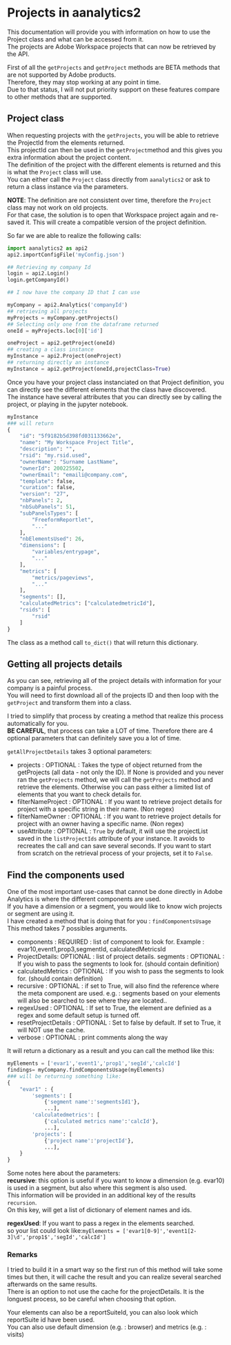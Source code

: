 # Projects in aanalytics2

This documentation will provide you with information on how to use the Project class and what can be accessed from it.\
The projects are Adobe Workspace projects that can now be retrieved by the API.

First of all the `getProjects` and `getProject` methods are BETA methods that are not supported by Adobe products.\
Therefore, they may stop working at any point in time.\
Due to that status, I will not put priority support on these features compare to other methods that are supported.

## Project class

When requesting projects with the `getProjects`, you will be able to retrieve the ProjectId from the elements returned.\
This projectId can then be used in the `getProject`method and this gives you extra information about the project content.\
The definition of the project with the different elements is returned and this is what the `Project` class will use.\
You can either call the `Project` class directly from `aanalytics2` or ask to return a class instance via the parameters.

**NOTE**: The definition are not consistent over time, therefore the `Project` class may not work on old projects.\
For that case, the solution is to open that Workspace project again and re-saved it. This will create a compatible version of the project definition.

So far we are able to realize the following calls:

```python
import aanalytics2 as api2
api2.importConfigFile('myConfig.json')

## Retrieving my company Id
login = api2.Login()
login.getCompanyId()

## I now have the company ID that I can use

myCompany = api2.Analytics('companyId')
## retrieving all projects
myProjects = myCompany.getProjects()
## Selecting only one from the dataframe returned
oneId = myProjects.loc[0]['id']

oneProject = api2.getProject(oneId)
## creating a class instance
myInstance = api2.Project(oneProject)
## returning directly an instance
myInstance = api2.getProject(oneId,projectClass=True)
```

Once you have your project class instanciated on that Project definition, you can directly see the different elements that the class have discovered.\
The instance have several attributes that you can directly see by calling the project, or playing in the jupyter notebook.

```python
myInstance
### will return
{
    "id": "5f9182b5d398fd031133662e",
    "name": "My Workspace Project Title",
    "description": "",
    "rsid": "my.rsid.used",
    "ownerName": "Surname LastName",
    "ownerId": 200225502,
    "ownerEmail": "emaili@company.com",
    "template": false,
    "curation": false,
    "version": "27",
    "nbPanels": 2,
    "nbSubPanels": 51,
    "subPanelsTypes": [
        "FreeformReportlet",
        "..."
    ],
    "nbElementsUsed": 26,
    "dimensions": [
        "variables/entrypage",
        "..."
    ],
    "metrics": [
        "metrics/pageviews",
        "..."
    ],
    "segments": [],
    "calculatedMetrics": ["calculatedmetricId"],
    "rsids": [
        "rsid"
    ]
}
```

The class as a method call `to_dict()` that will return this dictionary.

## Getting all projects details

As you can see, retrieving all of the project details with information for your company is a painful process.\
You will need to first download all of the projects ID and then loop with the `getProject` and transform them into a class.

I tried to simplify that process by creating a method that realize this process automatically for you.\
**BE CAREFUL**, that process can take a LOT of time.
Therefore there are 4 optional parameters that can definitely save you a lot of time.

`getAllProjectDetails` takes 3 optional parameters:

* projects : OPTIONAL : Takes the type of object returned from the getProjects (all data - not only the ID).
    If None is provided and you never ran the `getProjects` method, we will call the `getProjects` method and retrieve the elements.
    Otherwise you can pass either a limited list of elements that you want to check details for.
* filterNameProject : OPTIONAL : If you want to retrieve project details for project with a specific string in their name. (Non regex)
* filterNameOwner : OPTIONAL : If you want to retrieve project details for project with an owner having a specific name. (Non regex)
* useAttribute : OPTIONAL : `True` by default, it will use the projectList saved in the `listProjectIds` attribute of your instance.
    It avoids to recreates the call and can save several seconds.
    If you want to start from scratch on the retrieval process of your projects, set it to `False`.

## Find the components used

One of the most important use-cases that cannot be done directly in Adobe Analytics is where the different components are used.\
If you have a dimension or a segment, you would like to know wich projects or segment are using it.\
I have created a method that is doing that for you : `findComponentsUsage`
This method takes 7 possibles arguments.

* components : REQUIRED : list of component to look for.
    Example : evar10,event1,prop3,segmentId, calculatedMetricsId
* ProjectDetails: OPTIONAL : list of project details.
    segments : OPTIONAL : If you wish to pass the segments to look for. (should contain definition)
* calculatedMetrics : OPTIONAL : If you wish to pass the segments to look for. (should contain definition)
* recursive : OPTIONAL : if set to True, will also find the reference where the meta component are used.
    e.g. : segments based on your elements will also be searched to see where they are located..
* regexUsed : OPTIONAL : If set to True, the element are definied as a regex and some default setup is turned off.
* resetProjectDetails : OPTIONAL : Set to false by default. If set to True, it will NOT use the cache.
* verbose : OPTIONAL : print comments along the way

It will return a dictionary as a result and you can call the method like this:

```python
myElements = ['evar1','event1','prop1','segId','calcId']
findings= myCompany.findComponentsUsage(myElements)
### will be returning something like:
{
    "evar1" : {
        'segments': [
            {'segment name':'segmentsId1'},
            ...],
        'calculatedmetrics': [
            {'calculated metrics name':'calcId'},
            ...],
        'projects': [
            {'project name':'projectId'},
            ...],
    }
}
```

Some notes here about the parameters:\
**recursive**: this option is useful if you want to know a dimension (e.g. evar10) is used in a segment, but also where this segment is also used.\
This information will be provided in an additional key of the results `recursion`.\
On this key, will get a list of dictionary of element names and ids.

**regexUsed**: If you want to pass a regex in the elements searched.\
so your list could look like:`myElements = ['evar1[0-9]','event1[2-3]\d','prop1$','segId','calcId']`

### Remarks

I tried to build it in a smart way so the first run of this method will take some times but then, it will cache the result and you can realize several searched afterwards on the same results.\
There is an option to not use the cache for the projectDetails. It is the longuest process, so be careful when choosing that option.

Your elements can also be a reportSuiteId, you can also look which reportSuite id have been used.\
You can also use default dimension (e.g. : browser) and metrics (e.g. : visits)